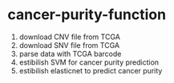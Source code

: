 # cancer-purity-function

1. download CNV file from TCGA
2. download SNV file from TCGA
3. parse data with TCGA barcode
4. estibilish SVM for cancer purity prediction
5. estibilish elasticnet to predict cancer purity
